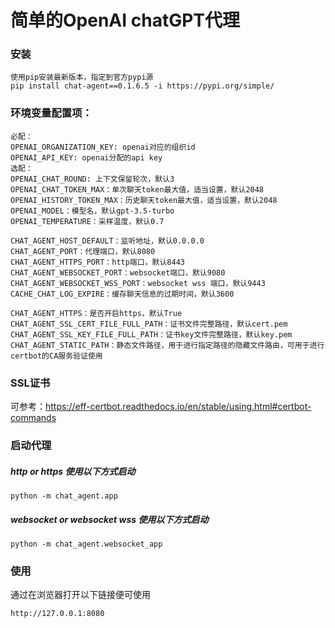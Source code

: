 # 简单的OpenAI chatGPT代理

### 安装
```
使用pip安装最新版本，指定到官方pypi源
pip install chat-agent==0.1.6.5 -i https://pypi.org/simple/
```

### 环境变量配置项：
```
必配：
OPENAI_ORGANIZATION_KEY: openai对应的组织id
OPENAI_API_KEY: openai分配的api key
选配：
OPENAI_CHAT_ROUND: 上下文保留轮次，默认3
OPENAI_CHAT_TOKEN_MAX：单次聊天token最大值，适当设置，默认2048
OPENAI_HISTORY_TOKEN_MAX：历史聊天token最大值，适当设置，默认2048
OPENAI_MODEL：模型名，默认gpt-3.5-turbo
OPENAI_TEMPERATURE：采样温度，默认0.7

CHAT_AGENT_HOST_DEFAULT：监听地址，默认0.0.0.0
CHAT_AGENT_PORT：代理端口，默认8080
CHAT_AGENT_HTTPS_PORT：http端口，默认8443
CHAT_AGENT_WEBSOCKET_PORT：websocket端口，默认9080
CHAT_AGENT_WEBSOCKET_WSS_PORT：websocket wss 端口，默认9443
CACHE_CHAT_LOG_EXPIRE：缓存聊天信息的过期时间，默认3600

CHAT_AGENT_HTTPS：是否开启https，默认True
CHAT_AGENT_SSL_CERT_FILE_FULL_PATH：证书文件完整路径，默认cert.pem
CHAT_AGENT_SSL_KEY_FILE_FULL_PATH：证书key文件完整路径，默认key.pem
CHAT_AGENT_STATIC_PATH：静态文件路径，用于进行指定路径的隐藏文件路由，可用于进行certbot的CA服务验证使用
```

### SSL证书
可参考：https://eff-certbot.readthedocs.io/en/stable/using.html#certbot-commands

### 启动代理
##### http or https 使用以下方式启动
```
python -m chat_agent.app
```
##### websocket or websocket wss 使用以下方式启动
```
python -m chat_agent.websocket_app
```

### 使用
通过在浏览器打开以下链接便可使用
```
http://127.0.0.1:8080
```
